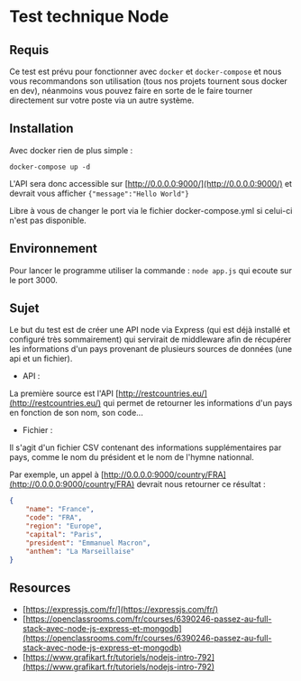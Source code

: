# Test technique Node

## Requis

Ce test est prévu pour fonctionner avec `docker` et `docker-compose` et nous vous recommandons son utilisation (tous nos projets tournent sous docker en dev), néanmoins vous pouvez faire en sorte de le faire tourner directement sur votre poste via un autre système.

## Installation

Avec docker rien de plus simple :

`docker-compose up -d`

L'API sera donc accessible sur [http://0.0.0.0:9000/](http://0.0.0.0:9000/) et devrait vous afficher `{"message":"Hello World"}`

Libre à vous de changer le port via le fichier docker-compose.yml si celui-ci n'est pas disponible.

## Environnement

Pour lancer le programme utiliser la commande : `node app.js` qui ecoute sur le port 3000.

## Sujet

Le but du test est de créer une API node via Express (qui est déjà installé et configuré très sommairement) qui servirait de middleware afin de récupérer les informations d'un pays provenant de plusieurs sources de données (une api et un fichier).

- API :

La première source est l'API [http://restcountries.eu/](http://restcountries.eu/) qui permet de retourner les informations d'un pays en fonction de son nom, son code...

- Fichier :

Il s'agit d'un fichier CSV contenant des informations supplémentaires par pays, comme le nom du président et le nom de l'hymne nationnal.

Par exemple, un appel à [http://0.0.0.0:9000/country/FRA](http://0.0.0.0:9000/country/FRA) devrait nous retourner ce résultat :

```json
{
    "name": "France",
    "code": "FRA",
    "region": "Europe",
    "capital": "Paris",
    "president": "Emmanuel Macron",
    "anthem": "La Marseillaise"
}
```

## Resources

- [https://expressjs.com/fr/](https://expressjs.com/fr/)
- [https://openclassrooms.com/fr/courses/6390246-passez-au-full-stack-avec-node-js-express-et-mongodb](https://openclassrooms.com/fr/courses/6390246-passez-au-full-stack-avec-node-js-express-et-mongodb)
- [https://www.grafikart.fr/tutoriels/nodejs-intro-792](https://www.grafikart.fr/tutoriels/nodejs-intro-792)
